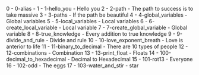 0 - 0-alias - <o>
1 - 1-hello_you - Hello you
2 - 2-path - The path to success is to take massive
3 - 3-paths - If the path be beautiful
4 - 4-global_variables -  Global variables
5 - 5-local_variables - Local variables
6 - 6-create_local_variable - Local variable
7 - 7-create_global_variable - Global variable
8 - 8-true_knowledge - Every addition to true knowledge
9 - 9-divide_and_rule - Divide and rule
10 - 10-love_exponent_breath -  Love is anterior to life
11 - 11-binary_to_decimal - There are 10 types of people
12 - 12-combinations - Combination 
13 - 13-print_float -  Floats 
14 - 100-decimal_to_hexadecimal - Decimal to Hexadecimal
15 - 101-rot13 - Everyone
16 - 102-odd - The eggs 
17 - 103-water_and_stir - star

